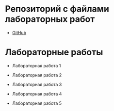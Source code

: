# Репозиторий с файлами лабораторных работ

* [GitHub](/github.md)

# Лабораторные работы

* Лабораторная работа 1

* Лабораторная работа 2

* Лабораторная работа 3

* Лабораторная работа 4

* Лабораторная работа 5

